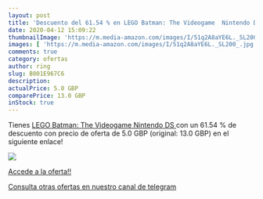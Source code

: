 ```yaml
---
layout: post
title: 'Descuento del 61.54 % en LEGO Batman: The Videogame  Nintendo DS '
date: 2020-04-12 15:09:22
thumbnailImage: 'https://m.media-amazon.com/images/I/51q2A8aYE6L._SL200_.jpg'
images: [ 'https://m.media-amazon.com/images/I/51q2A8aYE6L._SL200_.jpg' ]
comments: true
category: ofertas
author: ring
slug: B001E967C6
description:
actualPrice: 5.0 GBP
comparePrice: 13.0 GBP
inStock: true
---
```


Tienes [LEGO Batman: The Videogame  Nintendo DS ](https://www.amazon.com/dp/B001E967C6/?tag=redken08-20) con un 61.54 % de descuento con precio de oferta de 5.0 GBP (original: 13.0 GBP) en el siguiente enlace!

[![](https://m.media-amazon.com/images/I/51q2A8aYE6L._SL200_.jpg)](https://www.amazon.com/dp/B001E967C6/?tag=redken08-20)

[Accede a la oferta!!](https://www.amazon.com/dp/B001E967C6/?tag=redken08-20)

[Consulta otras ofertas en nuestro canal de telegram](https://t.me/s/ofertas25)
